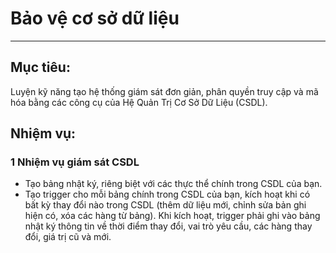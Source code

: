 # Bảo vệ cơ sở dữ liệu
---
## Mục tiêu:
Luyện kỹ năng tạo hệ thống giám sát đơn giản, phân quyền truy cập và mã hóa bằng các công cụ của Hệ Quản Trị Cơ Sở Dữ Liệu (CSDL).
## Nhiệm vụ:
### 1 Nhiệm vụ giám sát CSDL
- Tạo bảng nhật ký, riêng biệt với các thực thể chính trong CSDL của bạn.
- Tạo trigger cho mỗi bảng chính trong CSDL của bạn, kích hoạt khi có bất kỳ thay đổi nào trong CSDL (thêm dữ liệu mới, chỉnh sửa bản ghi hiện có, xóa các hàng từ bảng). Khi kích hoạt, trigger phải ghi vào bảng nhật ký thông tin về thời điểm thay đổi, vai trò yêu cầu, các hàng thay đổi, giá trị cũ và mới.
